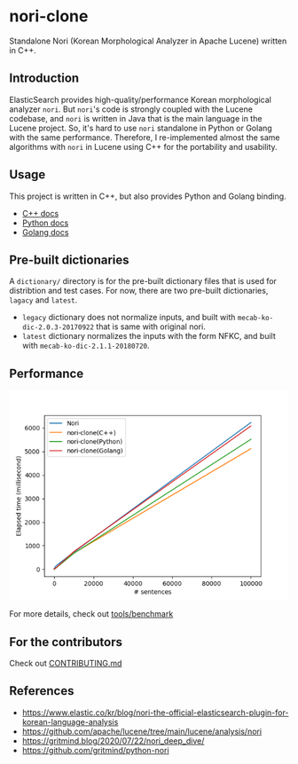 # nori-clone

Standalone Nori (Korean Morphological Analyzer in Apache Lucene) written in C++.

## Introduction

ElasticSearch provides high-quality/performance Korean morphological analyzer `nori`. But `nori`'s code is strongly coupled with the Lucene codebase, and `nori` is written in Java that is the main language in the Lucene project. So, it's hard to use `nori` standalone in Python or Golang with the same performance. Therefore, I re-implemented almost the same algorithms with `nori` in Lucene using C++ for the portability and usability.

## Usage

This project is written in C++, but also provides Python and Golang binding.

* [C++ docs](./nori/lib/README.md)
* [Python docs](./nori/python/README.md)
* [Golang docs](./nori/go/README.md)

## Pre-built dictionaries

A `dictionary/` directory is for the pre-built dictionary files that is used for distribtion and test cases. For now, there are two pre-built dictionaries, `lagacy` and `latest`.

* `legacy` dictionary does not normalize inputs, and built with `mecab-ko-dic-2.0.3-20170922` that is same with original nori.
* `latest` dictionary normalizes the inputs with the form NFKC, and built with `mecab-ko-dic-2.1.1-20180720`.

## Performance

![elapsed time](./tools/benchmark/imgs/with_lucene.png)

For more details, check out [tools/benchmark](./tools/benchmark/README.md)

## For the contributors

Check out [CONTRIBUTING.md](./CONTRIBUTING.md)

## References

* <https://www.elastic.co/kr/blog/nori-the-official-elasticsearch-plugin-for-korean-language-analysis>
* <https://github.com/apache/lucene/tree/main/lucene/analysis/nori>
* <https://gritmind.blog/2020/07/22/nori_deep_dive/>
* <https://github.com/gritmind/python-nori>
